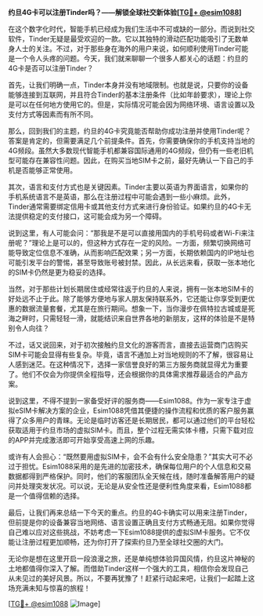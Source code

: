 **约旦4G卡可以注册Tinder吗？——解锁全球社交新体验[[TG💪+ @esim1088](https://t.me/s/esim1088)]**

在这个数字化时代，智能手机已经成为我们生活中不可或缺的一部分。而说到社交软件，Tinder无疑是最受欢迎的一款。它以其独特的滑动匹配功能吸引了无数单身人士的关注。不过，对于那些身在海外的用户来说，如何顺利使用Tinder可能是一个令人头疼的问题。今天，我们就来聊聊一个很多人都关心的话题：约旦的4G卡是否可以注册Tinder？

首先，让我们明确一点，Tinder本身并没有地域限制。也就是说，只要你的设备能够连接到互联网，并且符合Tinder的基本注册条件（比如年龄要求），理论上你是可以在任何地方使用它的。但是，实际情况可能会因为网络环境、语言设置以及支付方式等因素而有所不同。

那么，回到我们的主题，约旦的4G卡究竟能否帮助你成功注册并使用Tinder呢？答案是肯定的，但需要满足几个前提条件。首先，你需要确保你的手机支持当地的4G频段。虽然大多数现代智能手机都兼容国际通用的4G频段，但仍有一些老旧机型可能存在兼容性问题。因此，在购买当地SIM卡之前，最好先确认一下自己的手机是否能够正常使用。

其次，语言和支付方式也是关键因素。Tinder主要以英语为界面语言，如果你的手机系统语言不是英语，那么在注册过程中可能会遇到一些小麻烦。此外，Tinder通常需要绑定信用卡或其他支付方式来进行身份验证。如果约旦的4G卡无法提供稳定的支付接口，这可能会成为另一个障碍。

说到这里，有人可能会问：“那我是不是可以直接用国内的手机号码或者Wi-Fi来注册呢？”理论上是可以的，但这种方式存在一定的风险。一方面，频繁切换网络可能导致定位信息不准确，从而影响匹配效果；另一方面，长期依赖国内的IP地址也可能引发平台的警惕，甚至导致账号被封禁。因此，从长远来看，获取一张本地化的SIM卡仍然是更为稳妥的选择。

当然，对于那些计划长期居住或经常往返于约旦的人来说，拥有一张本地SIM卡的好处远不止于此。除了能够方便地与家人朋友保持联系外，它还能让你享受到更优惠的数据流量套餐，尤其是在旅行期间。想象一下，当你漫步在佩特拉古城或是死海之畔时，只需轻轻一滑，就能结识来自世界各地的新朋友，这样的体验是不是特别令人向往？

不过，话又说回来，对于初次接触约旦文化的游客而言，直接去运营商门店购买SIM卡可能会显得有些复杂。毕竟，语言不通加上对当地规则的不了解，很容易让人感到迷茫。在这种情况下，选择一家信誉良好的第三方服务商就显得尤为重要了。他们不仅会为你提供全程指导，还会根据你的具体需求推荐最适合的产品方案。

说到这里，不得不提到一家备受好评的服务商——Esim1088。作为一家专注于虚拟eSIM卡解决方案的企业，Esim1088凭借其便捷的操作流程和优质的客户服务赢得了众多用户的青睐。无论是临时访客还是长期居民，都可以通过他们的平台轻松获取适用于约旦市场的虚拟SIM卡。而且，整个过程无需实体卡槽，只需下载对应的APP并完成激活即可开始享受高速上网的乐趣。

或许有人会担心：“既然要用虚拟SIM卡，会不会有什么安全隐患？”其实大可不必过于担忧。Esim1088采用的是先进的加密技术，确保每位用户的个人信息和交易数据都得到严格保护。同时，他们的客服团队全天候在线，随时准备解答用户的疑问并处理突发状况。可以说，无论是从安全性还是便利性角度来看，Esim1088都是一个值得信赖的选择。

最后，让我们再来总结一下今天的重点。约旦的4G卡确实可以用来注册Tinder，但前提是你的设备兼容当地网络、语言设置正确且支付方式畅通无阻。如果你觉得自己难以应对这些挑战，不妨考虑一下Esim1088提供的虚拟SIM卡服务。它不仅能让注册过程更加顺畅，还为你打开了探索约旦乃至全球社交圈的大门。

无论你是想在这里开启一段浪漫之旅，还是单纯想体验异国风情，约旦这片神秘的土地都值得你深入了解。而借助Tinder这样一个强大的工具，相信你会发现自己从未见过的美好风景。所以，不要再犹豫了！赶紧行动起来吧，让我们一起踏上这场充满未知与惊喜的旅程！

[[TG💪+ @esim1088](https://t.me/s/esim1088) ![Image](https://i.postimg.cc/4NQfJmqS/Snipaste-2025-05-13-00-14-12.png)]
